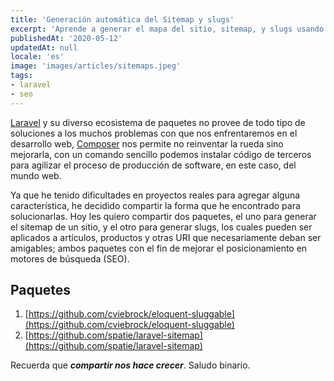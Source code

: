 ```yaml
---
title: 'Generación automática del Sitemap y slugs'
excerpt: 'Aprende a generar el mapa del sitio, sitemap, y slugs usando Laravel, dos paquetes que ayudan con el SEO.'
publishedAt: '2020-05-12'
updatedAt: null
locale: 'es'
image: 'images/articles/sitemaps.jpeg'
tags:
- laravel
- seo
---
```


[Laravel](laravel.com) y su diverso ecosistema de paquetes no provee de todo tipo de soluciones a los muchos problemas con que nos enfrentaremos en el desarrollo web, [Composer](getcomposer.org) nos permite no reinventar la rueda sino mejorarla, con un comando sencillo podemos instalar código de terceros para agilizar el proceso de producción de software, en este caso, del mundo web.

Ya que he tenido dificultades en proyectos reales para agregar alguna característica, he decidido compartir la forma que he encontrado para solucionarlas. Hoy les quiero compartir dos paquetes, el uno para generar el sitemap de un sitio, y el otro para generar slugs, los cuales pueden ser aplicados a artículos, productos y otras URI que necesariamente deban ser amigables; ambos paquetes con el fin de mejorar el posicionamiento en motores de búsqueda (SEO).

<lite-youtube videoid="F65L8w1gtJA" disablenoscript></lite-youtube>

<article-ad></article-ad>

## Paquetes

1.  [https://github.com/cviebrock/eloquent-sluggable](https://github.com/cviebrock/eloquent-sluggable)
2.  [https://github.com/spatie/laravel-sitemap](https://github.com/spatie/laravel-sitemap)

Recuerda que **_compartir nos hace crecer_**. Saludo binario.